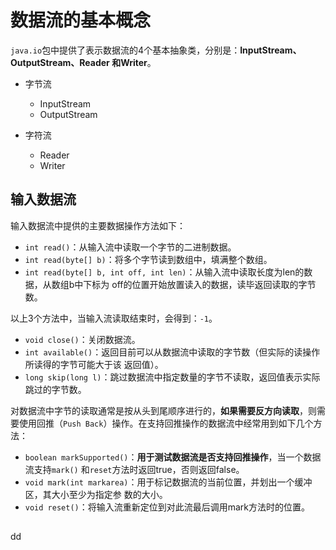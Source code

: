 数据流的基本概念
================================================================================
`java.io`包中提供了表示数据流的4个基本抽象类，分别是：**InputStream、OutputStream、Reader
和Writer**。
+ 字节流
    - InputStream
    - OutputStream

+ 字符流
    - Reader
    - Writer

## 输入数据流
输入数据流中提供的主要数据操作方法如下：
+ `int read()`：从输入流中读取一个字节的二进制数据。
+ `int read(byte[] b)`：将多个字节读到数组中，填满整个数组。
+ `int read(byte[] b, int off, int len)`：从输入流中读取长度为len的数据，从数组b中下标为
off的位置开始放置读入的数据，读毕返回读取的字节数。

以上3个方法中，当输入流读取结束时，会得到：`-1`。

+ `void close()`：关闭数据流。
+ `int available()`：返回目前可以从数据流中读取的字节数（但实际的读操作所读得的字节可能大于该
返回值）。
+ `long skip(long l)`：跳过数据流中指定数量的字节不读取，返回值表示实际跳过的字节数。

对数据流中字节的读取通常是按从头到尾顺序进行的，**如果需要反方向读取**，则需要使用回推（`Push
Back`）操作。在支持回推操作的数据流中经常用到如下几个方法：
+ `boolean markSupported()`：**用于测试数据流是否支持回推操作**，当一个数据流支持`mark()`
和`reset`方法时返回true，否则返回false。
+ `void mark(int markarea)`：用于标记数据流的当前位置，并划出一个缓冲区，其大小至少为指定参
数的大小。
+ `void reset()`：将输入流重新定位到对此流最后调用mark方法时的位置。

##

































dd
